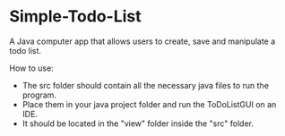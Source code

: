 # Simple-Todo-List
A Java computer app that allows users to create, save and manipulate a todo list. 

How to use:
- The src folder should contain all the necessary java files to run the program.
- Place them in your java project folder and run the ToDoListGUI on an IDE.
- It should be located in the "view" folder inside the "src" folder.
